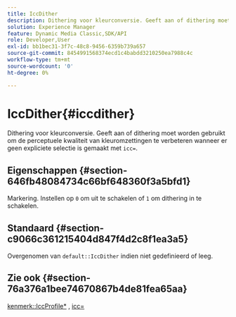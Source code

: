 ```yaml
---
title: IccDither
description: Dithering voor kleurconversie. Geeft aan of dithering moet worden gebruikt om de perceptuele kwaliteit van kleuromzettingen te verbeteren wanneer er geen expliciete selectie met icc= wordt gemaakt.
solution: Experience Manager
feature: Dynamic Media Classic,SDK/API
role: Developer,User
exl-id: bb1bec31-3f7c-48c8-9456-6359b739a657
source-git-commit: 8454991568374ecd1c4babdd3210250ea7988c4c
workflow-type: tm+mt
source-wordcount: '0'
ht-degree: 0%

---
```


# IccDither{#iccdither}

Dithering voor kleurconversie. Geeft aan of dithering moet worden gebruikt om de perceptuele kwaliteit van kleuromzettingen te verbeteren wanneer er geen expliciete selectie is gemaakt met `icc=`.

## Eigenschappen {#section-646fb48084734c66bf648360f3a5bfd1}

Markering. Instellen op `0` om uit te schakelen of `1` om dithering in te schakelen.

## Standaard {#section-c9066c361215404d847f4d2c8f1ea3a5}

Overgenomen van `default::IccDither` indien niet gedefinieerd of leeg.

## Zie ook {#section-76a376a1bee74670867b4de81fea65aa}

[kenmerk::IccProfile*](../../../../../ir-api/material-cat/image-rendering-api-ref/c-ir-material-catalog/c-ir-attributes-reference/r-ir-iccprofilecmyk.md#reference-55aead2d924847ffbd1be4c46add7127) , [icc=](../../../../../ir-api/http-protocol/image-rendering-api-ref/c-ir-http-protocol-ref/c-ir-http-protocol-command-reference/r-ir-icc.md#reference-86a2fff3cef24982ad2063d977a16e06)
